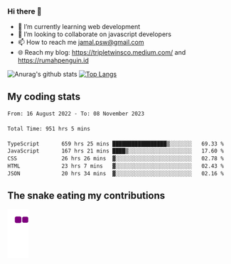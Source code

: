 ### Hi there 👋

<!--
**padepokanpenguin/padepokanpenguin** is a ✨ _special_ ✨ repository because its `README.md` (this file) appears on your GitHub profile.
-->

- 🌱 I’m currently learning  web development
- 👯 I’m looking to collaborate on javascript developers
- 📫 How to reach me jamal.psw@gmail.com
- 🌐 Reach my blog:
   https://tripletwinsco.medium.com/ and
   https://rumahpenguin.id

![Anurag's github stats](https://github-readme-stats.vercel.app/api?username=padepokanpenguin&count_private=true&disable_animations=false&show_icons=true&theme=default)
[![Top Langs](https://github-readme-stats.vercel.app/api/top-langs/?username=padepokanpenguin&theme=default&layout=compact)](https://github.com/padepokanpenguin)

## My coding stats

<!--START_SECTION:waka-->

```txt
From: 16 August 2022 - To: 08 November 2023

Total Time: 951 hrs 5 mins

TypeScript       659 hrs 25 mins █████████████████▒░░░░░░░   69.33 %
JavaScript       167 hrs 21 mins ████▒░░░░░░░░░░░░░░░░░░░░   17.60 %
CSS              26 hrs 26 mins  ▓░░░░░░░░░░░░░░░░░░░░░░░░   02.78 %
HTML             23 hrs 7 mins   ▓░░░░░░░░░░░░░░░░░░░░░░░░   02.43 %
JSON             20 hrs 34 mins  ▓░░░░░░░░░░░░░░░░░░░░░░░░   02.16 %
```

<!--END_SECTION:waka-->


## The snake eating my contributions
![snake gif](https://github.com/padepokanpenguin/padepokanpenguin/blob/output/github-contribution-grid-snake.gif)
